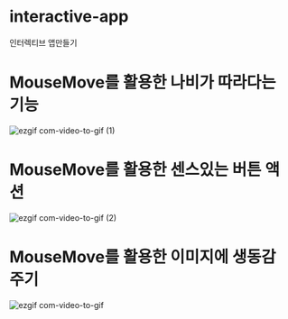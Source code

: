 # interactive-app
 인터렉티브 앱만들기

# MouseMove를 활용한 나비가 따라다는 기능
![ezgif com-video-to-gif (1)](https://github.com/oridori2705/interactive-app/assets/90139306/68b8f24a-67cf-45ab-97b3-109aa7162e4a)








# MouseMove를 활용한 센스있는 버튼 액션
![ezgif com-video-to-gif (2)](https://github.com/oridori2705/interactive-app/assets/90139306/5acea158-b72a-409f-b4c0-f608bc693252)









# MouseMove를 활용한 이미지에 생동감 주기


![ezgif com-video-to-gif](https://github.com/oridori2705/interactive-app/assets/90139306/9a2fdd4d-bfa1-4318-b384-3d1ed5547151)
